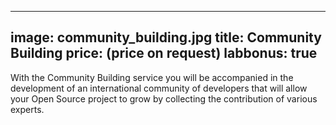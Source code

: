 <!--
SPDX-FileCopyrightText: NOI Techpark <digital@noi.bz.it>

SPDX-License-Identifier: CC0-1.0
-->

---
image: community_building.jpg
title: Community Building
price: (price on request)
labbonus: true
--- 

With the Community Building service you will be accompanied in the development of an international community of developers that will allow your Open Source project to grow by collecting the contribution of various experts.

<!--more--> 
